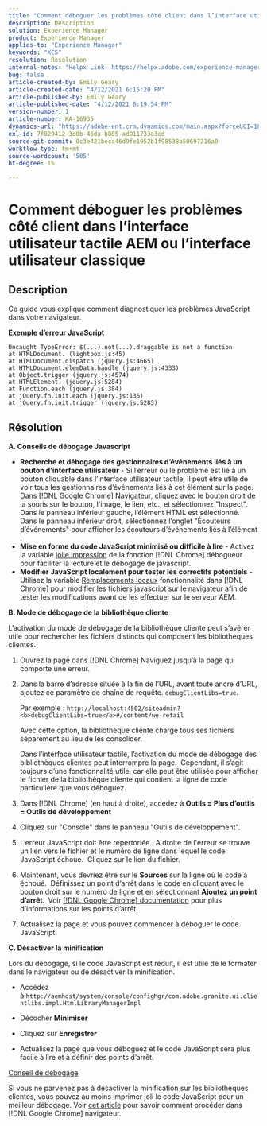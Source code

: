 ```yaml
---
title: "Comment déboguer les problèmes côté client dans l’interface utilisateur tactile AEM ou l’interface utilisateur classique"
description: Description
solution: Experience Manager
product: Experience Manager
applies-to: "Experience Manager"
keywords: "KCS"
resolution: Resolution
internal-notes: "Helpx Link: https://helpx.adobe.com/experience-manager/kb/How-to-debug-javascript-errors-in-AEM.html"
bug: false
article-created-by: Emily Geary
article-created-date: "4/12/2021 6:15:20 PM"
article-published-by: Emily Geary
article-published-date: "4/12/2021 6:19:54 PM"
version-number: 1
article-number: KA-16935
dynamics-url: "https://adobe-ent.crm.dynamics.com/main.aspx?forceUCI=1&pagetype=entityrecord&etn=knowledgearticle&id=2eb50a08-bb9b-eb11-b1ac-000d3a3680d8"
exl-id: 7f829412-3d0b-46da-b805-ad911733a3ed
source-git-commit: 0c3e421beca46d9fe1952b1f98538a50697216a0
workflow-type: tm+mt
source-wordcount: '505'
ht-degree: 1%

---
```


# Comment déboguer les problèmes côté client dans l’interface utilisateur tactile AEM ou l’interface utilisateur classique

## Description


Ce guide vous explique comment diagnostiquer les problèmes JavaScript dans votre navigateur.

<b>Exemple d’erreur JavaScript</b>




```
Uncaught TypeError: $(...).not(...).draggable is not a function
at HTMLDocument. (lightbox.js:45)
at HTMLDocument.dispatch (jquery.js:4665)
at HTMLDocument.elemData.handle (jquery.js:4333)
at Object.trigger (jquery.js:4574)
at HTMLElement. (jquery.js:5284)
at Function.each (jquery.js:384)
at jQuery.fn.init.each (jquery.js:136)
at jQuery.fn.init.trigger (jquery.js:5283)
```



## Résolution


<b>A. Conseils de débogage Javascript</b>

- <b>Recherche et débogage des gestionnaires d’événements liés à un bouton d’interface utilisateur</b> - Si l’erreur ou le problème est lié à un bouton cliquable dans l’interface utilisateur tactile, il peut être utile de voir tous les gestionnaires d’événements liés à cet élément sur la page.  Dans [!DNL Google Chrome] Navigateur, cliquez avec le bouton droit de la souris sur le bouton, l&#39;image, le lien, etc., et sélectionnez &quot;Inspect&quot;. Dans le panneau inférieur gauche, l’élément HTML est sélectionné.  Dans le panneau inférieur droit, sélectionnez l’onglet &quot;Écouteurs d’événements&quot; pour afficher les écouteurs d’événements liés à l’élément .
- <b>Mise en forme du code JavaScript minimisé ou difficile à lire</b> - Activez la variable [jolie impression](https://developers.google.com/web/tools/chrome-devtools/javascript/pretty-print) de la fonction [!DNL Chrome] débogueur pour faciliter la lecture et le débogage de javascript.
- <b>Modifier JavaScript localement pour tester les correctifs potentiels</b> - Utilisez la variable [Remplacements locaux](https://developers.google.com/web/updates/2018/01/devtools#overrides) fonctionnalité dans [!DNL Chrome] pour modifier les fichiers javascript sur le navigateur afin de tester les modifications avant de les effectuer sur le serveur AEM.


<b>B. Mode de débogage de la bibliothèque cliente</b>

L’activation du mode de débogage de la bibliothèque cliente peut s’avérer utile pour rechercher les fichiers distincts qui composent les bibliothèques clientes.

1. Ouvrez la page dans [!DNL Chrome] Naviguez jusqu’à la page qui comporte une erreur.
2. Dans la barre d’adresse située à la fin de l’URL, avant toute ancre d’URL, ajoutez ce paramètre de chaîne de requête. `debugClientLibs=true`.

   Par exemple : `http://localhost:4502/siteadmin?<b>debugClientLibs=true</b>#/content/we-retail`

   Avec cette option, la bibliothèque cliente charge tous ses fichiers séparément au lieu de les consolider.

   Dans l’interface utilisateur tactile, l’activation du mode de débogage des bibliothèques clientes peut interrompre la page.  Cependant, il s’agit toujours d’une fonctionnalité utile, car elle peut être utilisée pour afficher le fichier de la bibliothèque cliente qui contient la ligne de code particulière que vous déboguez.
3. Dans [!DNL Chrome] (en haut à droite), accédez à <b>Outils = Plus d’outils = Outils de développement</b>
4. Cliquez sur &quot;Console&quot; dans le panneau &quot;Outils de développement&quot;.
5. L’erreur JavaScript doit être répertoriée.  A droite de l&#39;erreur se trouve un lien vers le fichier et le numéro de ligne dans lequel le code JavaScript échoue.  Cliquez sur le lien du fichier.
6. Maintenant, vous devriez être sur le <b>Sources</b> sur la ligne où le code a échoué.  Définissez un point d’arrêt dans le code en cliquant avec le bouton droit sur le numéro de ligne et en sélectionnant <b>Ajoutez un point d’arrêt.  </b>Voir [[!DNL Google Chrome] documentation](https://developers.google.com/web/tools/chrome-devtools/javascript/breakpoints) pour plus d’informations sur les points d’arrêt.
7. Actualisez la page et vous pouvez commencer à déboguer le code JavaScript.


<b>C. Désactiver la minification</b>

Lors du débogage, si le code JavaScript est réduit, il est utile de le formater dans le navigateur ou de désactiver la minification.

- Accédez à `http://aemhost/system/console/configMgr/com.adobe.granite.ui.clientlibs.impl.HtmlLibraryManagerImpl`


- Décocher <b>Minimiser</b>


- Cliquez sur <b>Enregistrer</b>


- Actualisez la page que vous déboguez et le code JavaScript sera plus facile à lire et à définir des points d’arrêt.


<u>Conseil de débogage</u>

Si vous ne parvenez pas à désactiver la minification sur les bibliothèques clientes, vous pouvez au moins imprimer joli le code JavaScript pour un meilleur débogage. Voir [cet article](https://developers.google.com/web/tools/chrome-devtools/javascript/pretty-print) pour savoir comment procéder dans [!DNL Google Chrome] navigateur.
